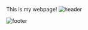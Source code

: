 This is my webpage!
![header](https://user-images.githubusercontent.com/99643171/199235276-f6d037cd-5fc4-4b47-a397-16b651bf6a9c.png)


![footer](https://user-images.githubusercontent.com/99643171/199235284-dbae9b7a-a9e9-48a2-8344-2927caab682d.png)
